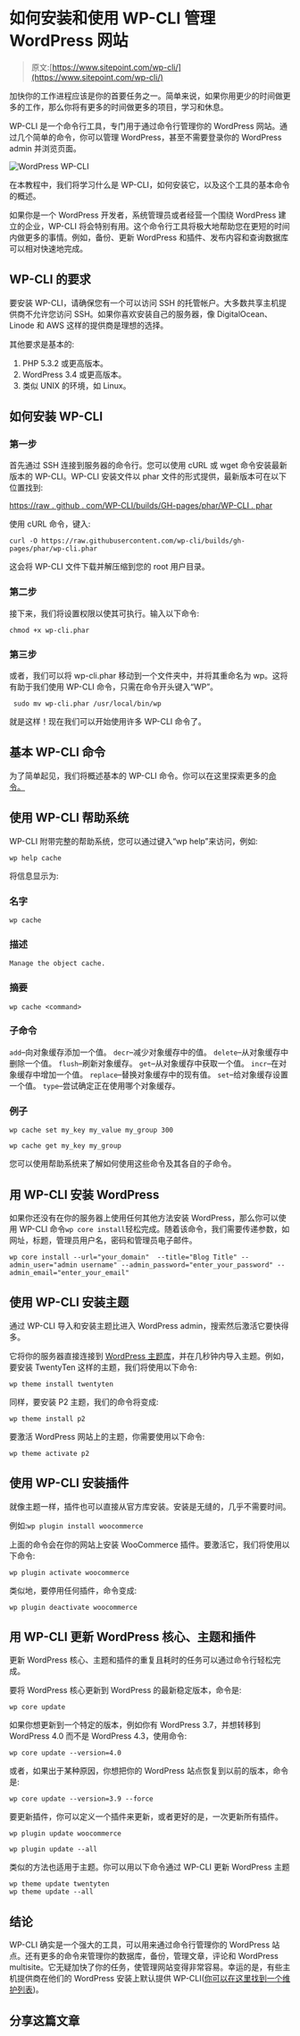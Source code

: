 # 如何安装和使用 WP-CLI 管理 WordPress 网站

> 原文:[https://www.sitepoint.com/wp-cli/](https://www.sitepoint.com/wp-cli/)

加快你的工作进程应该是你的首要任务之一。简单来说，如果你用更少的时间做更多的工作，那么你将有更多的时间做更多的项目，学习和休息。

WP-CLI 是一个命令行工具，专门用于通过命令行管理你的 WordPress 网站。通过几个简单的命令，你可以管理 WordPress，甚至不需要登录你的 WordPress admin 并浏览页面。

![WordPress WP-CLI](../Images/a05ad169ab5a143ad8b2dd1141a5ef57.png)

在本教程中，我们将学习什么是 WP-CLI，如何安装它，以及这个工具的基本命令的概述。

如果你是一个 WordPress 开发者，系统管理员或者经营一个围绕 WordPress 建立的企业，WP-CLI 将会特别有用。这个命令行工具将极大地帮助您在更短的时间内做更多的事情。例如，备份、更新 WordPress 和插件、发布内容和查询数据库可以相对快速地完成。

## WP-CLI 的要求

要安装 WP-CLI，请确保您有一个可以访问 SSH 的托管帐户。大多数共享主机提供商不允许您访问 SSH。如果你喜欢安装自己的服务器，像 DigitalOcean、Linode 和 AWS 这样的提供商是理想的选择。

其他要求是基本的:

1.  PHP 5.3.2 或更高版本。
2.  WordPress 3.4 或更高版本。
3.  类似 UNIX 的环境，如 Linux。

## 如何安装 WP-CLI

### 第一步

首先通过 SSH 连接到服务器的命令行。您可以使用 cURL 或 wget 命令安装最新版本的 WP-CLI。WP-CLI 安装文件以 phar 文件的形式提供，最新版本可在以下位置找到:

[https://raw . github . com/WP-CLI/builds/GH-pages/phar/WP-CLI . phar](https://raw.github.com/wp-cli/builds/gh-pages/phar/wp-cli.phar)

使用 cURL 命令，键入:

```
curl -O https://raw.githubusercontent.com/wp-cli/builds/gh-pages/phar/wp-cli.phar 
```

这会将 WP-CLI 文件下载并解压缩到您的 root 用户目录。

### 第二步

接下来，我们将设置权限以使其可执行。输入以下命令:

```
chmod +x wp-cli.phar 
```

### 第三步

或者，我们可以将 wp-cli.phar 移动到一个文件夹中，并将其重命名为 wp。这将有助于我们使用 WP-CLI 命令，只需在命令开头键入“WP”。

```
 sudo mv wp-cli.phar /usr/local/bin/wp 
```

就是这样！现在我们可以开始使用许多 WP-CLI 命令了。

## 基本 WP-CLI 命令

为了简单起见，我们将概述基本的 WP-CLI 命令。你可以在这里探索更多的[命令。](http://wp-cli.org/commands/)

## 使用 WP-CLI 帮助系统

WP-CLI 附带完整的帮助系统，您可以通过键入“wp help”来访问，例如:

```
wp help cache 
```

将信息显示为:

### 名字

```
wp cache 
```

### 描述

```
Manage the object cache. 
```

### 摘要

```
wp cache <command> 
```

### 子命令

`add`–向对象缓存添加一个值。
`decr`–减少对象缓存中的值。
`delete`–从对象缓存中删除一个值。
`flush`–刷新对象缓存。
`get`–从对象缓存中获取一个值。
`incr`–在对象缓存中增加一个值。
`replace`–替换对象缓存中的现有值。
`set`–给对象缓存设置一个值。
`type`–尝试确定正在使用哪个对象缓存。

### 例子

```
wp cache set my_key my_value my_group 300                                                                                                

wp cache get my_key my_group 
```

您可以使用帮助系统来了解如何使用这些命令及其各自的子命令。

## 用 WP-CLI 安装 WordPress

如果你还没有在你的服务器上使用任何其他方法安装 WordPress，那么你可以使用 WP-CLI 命令`wp core install`轻松完成。随着该命令，我们需要传递参数，如网址，标题，管理员用户名，密码和管理员电子邮件。

```
wp core install --url="your_domain"  --title="Blog Title" --admin_user="admin username" --admin_password="enter_your_password" --admin_email="enter_your_email" 
```

## 使用 WP-CLI 安装主题

通过 WP-CLI 导入和安装主题比进入 WordPress admin，搜索然后激活它要快得多。

它将你的服务器直接连接到 [WordPress 主题库](https://wordpress.org/themes/)，并在几秒钟内导入主题。例如，要安装 TwentyTen 这样的主题，我们将使用以下命令:

```
wp theme install twentyten 
```

同样，要安装 P2 主题，我们的命令将变成:

```
wp theme install p2 
```

要激活 WordPress 网站上的主题，你需要使用以下命令:

```
wp theme activate p2 
```

## 使用 WP-CLI 安装插件

就像主题一样，插件也可以直接从官方库安装。安装是无缝的，几乎不需要时间。

例如:`wp plugin install woocommerce`

上面的命令会在你的网站上安装 WooCommerce 插件。要激活它，我们将使用以下命令:

```
wp plugin activate woocommerce 
```

类似地，要停用任何插件，命令变成:

```
wp plugin deactivate woocommerce 
```

## 用 WP-CLI 更新 WordPress 核心、主题和插件

更新 WordPress 核心、主题和插件的重复且耗时的任务可以通过命令行轻松完成。

要将 WordPress 核心更新到 WordPress 的最新稳定版本，命令是:

```
wp core update 
```

如果你想更新到一个特定的版本，例如你有 WordPress 3.7，并想转移到 WordPress 4.0 而不是 WordPress 4.3，使用命令:

```
wp core update --version=4.0 
```

或者，如果出于某种原因，你想把你的 WordPress 站点恢复到以前的版本，命令是:

```
wp core update --version=3.9 --force 
```

要更新插件，你可以定义一个插件来更新，或者更好的是，一次更新所有插件。

```
wp plugin update woocommerce

wp plugin update --all 
```

类似的方法也适用于主题。你可以用以下命令通过 WP-CLI 更新 WordPress 主题

```
wp theme update twentyten
wp theme update --all 
```

## 结论

WP-CLI 确实是一个强大的工具，可以用来通过命令行管理你的 WordPress 站点。还有更多的命令来管理你的数据库，备份，管理文章，评论和 WordPress multisite。它无疑加快了你的任务，使管理网站变得非常容易。幸运的是，有些主机提供商在他们的 WordPress 安装上默认提供 WP-CLI([你可以在这里找到一个维护列表](https://github.com/wp-cli/wp-cli/wiki/List-of-hosting-companies))。

## 分享这篇文章